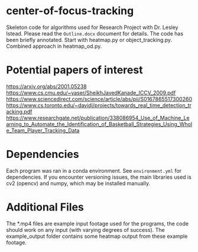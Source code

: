 # center-of-focus-tracking
Skeleton code for algorithms used for Research Project with Dr. Lesley Istead. Please read the `Outline.docx` document for details. The code has been briefly annotated. Start with heatmap.py or object_tracking.py. Combined approach in heatmap_od.py.

# Potential papers of interest
https://arxiv.org/abs/2001.05238
https://www.cs.cmu.edu/~yaser/SheikhJavedKanade_ICCV_2009.pdf
https://www.sciencedirect.com/science/article/abs/pii/S0167865517300260
https://www.cs.toronto.edu/~davidj/projects/towards_real_time_detection_tracking.pdf
https://www.researchgate.net/publication/338086954_Use_of_Machine_Learning_to_Automate_the_Identification_of_Basketball_Strategies_Using_Whole_Team_Player_Tracking_Data

# Dependencies
Each program was ran in a conda environment. See `environment.yml` for dependencies. If you encounter versioning issues, the main libraries used is cv2 (opencv) and numpy, which may be installed manually.

# Additional Files
The *.mp4 files are example input footage used for the programs, the code should work on any input (with varying degrees of success). The example_output folder contains some heatmap output from these example footage.
